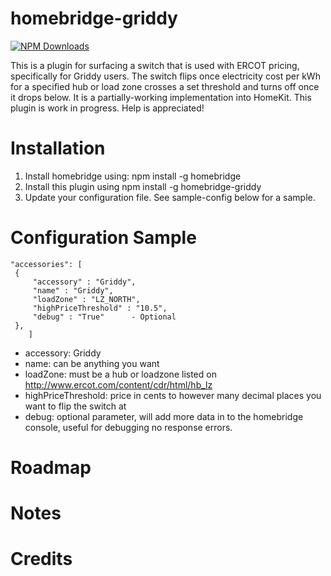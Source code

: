 # homebridge-griddy

[![NPM Downloads](https://img.shields.io/npm/dm/homebridge-dht.svg?style=flat)](https://npmjs.org/package/homebridge-griddy)

This is a plugin for surfacing a switch that is used with ERCOT pricing, specifically for Griddy users.
The switch flips once electricity cost per kWh for a specified hub or load zone crosses a set threshold and turns off once it drops below.
It is a partially-working implementation into HomeKit. This plugin is work in progress. Help is appreciated!

# Installation

1. Install homebridge using: npm install -g homebridge <br>
2. Install this plugin using npm install -g homebridge-griddy
3. Update your configuration file. See sample-config below for a sample.

# Configuration Sample

```
"accessories": [
 {
     "accessory" : "Griddy",
     "name" : "Griddy",
     "loadZone" : "LZ_NORTH",
     "highPriceThreshold" : "10.5",
     "debug" : "True"      - Optional
 },
    ]
```

- accessory: Griddy
- name: can be anything you want
- loadZone: must be a hub or loadzone listed on http://www.ercot.com/content/cdr/html/hb_lz
- highPriceThreshold: price in cents to however many decimal places you want to flip the switch at
- debug: optional parameter, will add more data in to the homebridge console, useful for debugging no response errors.

# Roadmap



# Notes



# Credits
